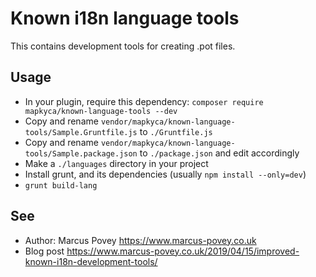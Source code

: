 # Known i18n language tools

This contains development tools for creating .pot files.

## Usage

* In your plugin, require this dependency: ``` composer require mapkyca/known-language-tools --dev ```
* Copy and rename ```vendor/mapkyca/known-language-tools/Sample.Gruntfile.js``` to ``` ./Gruntfile.js ```
* Copy and rename ```vendor/mapkyca/known-language-tools/Sample.package.json``` to ``` ./package.json ``` and edit accordingly
* Make a ``` ./languages ``` directory in your project
* Install grunt, and its dependencies (usually ``` npm install --only=dev ```)
* ``` grunt build-lang ```

## See

* Author: Marcus Povey <https://www.marcus-povey.co.uk>
* Blog post <https://www.marcus-povey.co.uk/2019/04/15/improved-known-i18n-development-tools/>
